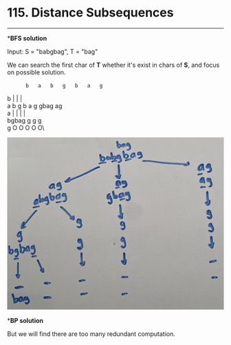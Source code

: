 # 115. Distance Subsequences
----------------------
*__BFS solution__

Input: S = "babgbag", T = "bag"

We can search the first char of __T__ whether it's exist in chars of __S__, and focus on possible solution.

          b   a   b   g   b   a   g
     
  b       |       |       |\
     a b g b a g gbag     ag\
  a  |       |     |      |\
   bgbag     g     g      g \
  g O  O     O     O      O\

<img src="https://github.com/AlgorithmicIntelligence/Leetcode/blob/main/115.DistanceSubsequences/leetcode115.jpg" width="900">


*__BP solution__

But we will find there are too many redundant computation. 
